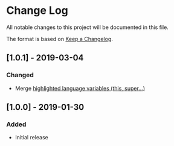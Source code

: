 # Change Log
All notable changes to this project will be documented in this file.

The format is based on [Keep a Changelog](https://keepachangelog.com/en/1.0.0/).

## [1.0.1] - 2019-03-04
### Changed
- Merge [highlighted language variables (this, super...)](https://github.com/Binaryify/OneDark-Pro/pull/287)

## [1.0.0] - 2019-01-30
### Added
- Initial release
